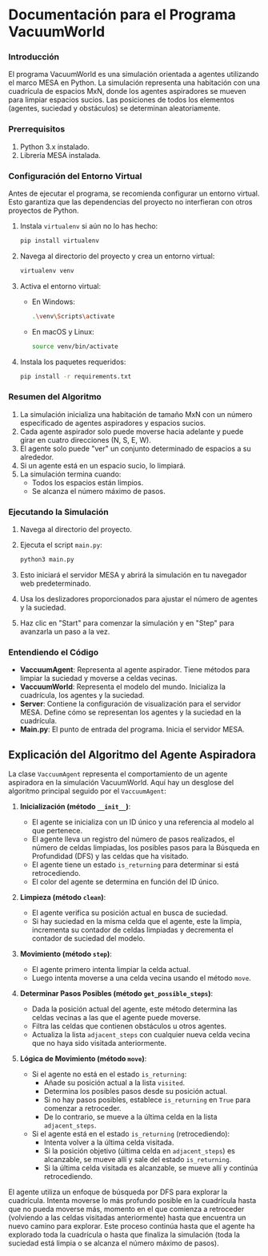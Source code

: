 # Documentación para el Programa VacuumWorld

### Introducción

El programa VacuumWorld es una simulación orientada a agentes utilizando el marco MESA en Python. La simulación representa una habitación con una cuadrícula de espacios MxN, donde los agentes aspiradores se mueven para limpiar espacios sucios. Las posiciones de todos los elementos (agentes, suciedad y obstáculos) se determinan aleatoriamente.

### Prerrequisitos

1. Python 3.x instalado.
2. Librería MESA instalada.

### Configuración del Entorno Virtual

Antes de ejecutar el programa, se recomienda configurar un entorno virtual. Esto garantiza que las dependencias del proyecto no interfieran con otros proyectos de Python.

1. Instala `virtualenv` si aún no lo has hecho:
   ```bash
   pip install virtualenv
   ```

2. Navega al directorio del proyecto y crea un entorno virtual:
   ```bash
   virtualenv venv
   ```

3. Activa el entorno virtual:
   - En Windows:
     ```bash
     .\venv\Scripts\activate
     ```
   - En macOS y Linux:
     ```bash
     source venv/bin/activate
     ```

4. Instala los paquetes requeridos:
   ```bash
   pip install -r requirements.txt
   ```

### Resumen del Algoritmo

1. La simulación inicializa una habitación de tamaño MxN con un número especificado de agentes aspiradores y espacios sucios.
2. Cada agente aspirador solo puede moverse hacia adelante y puede girar en cuatro direcciones (N, S, E, W).
3. El agente solo puede "ver" un conjunto determinado de espacios a su alrededor.
4. Si un agente está en un espacio sucio, lo limpiará.
5. La simulación termina cuando:
   - Todos los espacios están limpios.
   - Se alcanza el número máximo de pasos.

### Ejecutando la Simulación

1. Navega al directorio del proyecto.
2. Ejecuta el script `main.py`:
   ```bash
   python3 main.py
   ```

3. Esto iniciará el servidor MESA y abrirá la simulación en tu navegador web predeterminado.
4. Usa los deslizadores proporcionados para ajustar el número de agentes y la suciedad.
5. Haz clic en "Start" para comenzar la simulación y en "Step" para avanzarla un paso a la vez.

### Entendiendo el Código

- **VaccuumAgent**: Representa al agente aspirador. Tiene métodos para limpiar la suciedad y moverse a celdas vecinas.
- **VaccuumWorld**: Representa el modelo del mundo. Inicializa la cuadrícula, los agentes y la suciedad.
- **Server**: Contiene la configuración de visualización para el servidor MESA. Define cómo se representan los agentes y la suciedad en la cuadrícula.
- **Main.py**: El punto de entrada del programa. Inicia el servidor MESA.


## Explicación del Algoritmo del Agente Aspiradora

La clase `VaccuumAgent` representa el comportamiento de un agente aspiradora en la simulación VacuumWorld. Aquí hay un desglose del algoritmo principal seguido por el `VaccuumAgent`:

1. **Inicialización (método `__init__`)**:
   - El agente se inicializa con un ID único y una referencia al modelo al que pertenece.
   - El agente lleva un registro del número de pasos realizados, el número de celdas limpiadas, los posibles pasos para la Búsqueda en Profundidad (DFS) y las celdas que ha visitado.
   - El agente tiene un estado `is_returning` para determinar si está retrocediendo.
   - El color del agente se determina en función del ID único.

2. **Limpieza (método `clean`)**:
   - El agente verifica su posición actual en busca de suciedad.
   - Si hay suciedad en la misma celda que el agente, este la limpia, incrementa su contador de celdas limpiadas y decrementa el contador de suciedad del modelo.

3. **Movimiento (método `step`)**:
   - El agente primero intenta limpiar la celda actual.
   - Luego intenta moverse a una celda vecina usando el método `move`.

4. **Determinar Pasos Posibles (método `get_possible_steps`)**:
   - Dada la posición actual del agente, este método determina las celdas vecinas a las que el agente puede moverse.
   - Filtra las celdas que contienen obstáculos u otros agentes.
   - Actualiza la lista `adjacent_steps` con cualquier nueva celda vecina que no haya sido visitada anteriormente.

5. **Lógica de Movimiento (método `move`)**:
   - Si el agente no está en el estado `is_returning`:
     - Añade su posición actual a la lista `visited`.
     - Determina los posibles pasos desde su posición actual.
     - Si no hay pasos posibles, establece `is_returning` en `True` para comenzar a retroceder.
     - De lo contrario, se mueve a la última celda en la lista `adjacent_steps`.
   - Si el agente está en el estado `is_returning` (retrocediendo):
     - Intenta volver a la última celda visitada.
     - Si la posición objetivo (última celda en `adjacent_steps`) es alcanzable, se mueve allí y sale del estado `is_returning`.
     - Si la última celda visitada es alcanzable, se mueve allí y continúa retrocediendo.

El agente utiliza un enfoque de búsqueda por DFS para explorar la cuadrícula. Intenta moverse lo más profundo posible en la cuadrícula hasta que no pueda moverse más, momento en el que comienza a retroceder (volviendo a las celdas visitadas anteriormente) hasta que encuentra un nuevo camino para explorar. Este proceso continúa hasta que el agente ha explorado toda la cuadrícula o hasta que finaliza la simulación (toda la suciedad está limpia o se alcanza el número máximo de pasos).